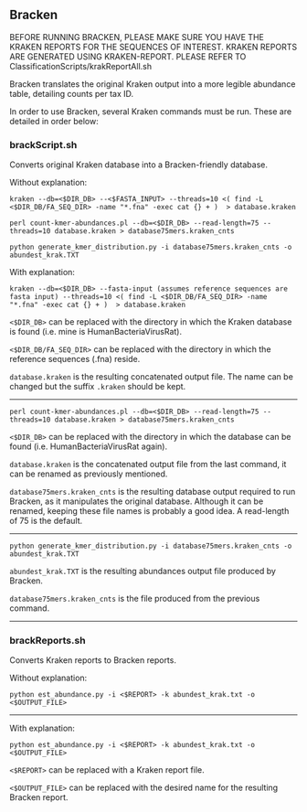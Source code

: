 ## Bracken
BEFORE RUNNING BRACKEN, PLEASE MAKE SURE YOU HAVE THE KRAKEN REPORTS FOR THE SEQUENCES OF INTEREST. KRAKEN REPORTS ARE GENERATED USING KRAKEN-REPORT. PLEASE REFER TO ClassificationScripts/krakReportAll.sh
  
Bracken translates the original Kraken output into a more legible abundance table, detailing counts per tax ID.  
  
In order to use Bracken, several Kraken commands must be run. These are detailed in order below:
  
### brackScript.sh  
Converts original Kraken database into a Bracken-friendly database.  

Without explanation:  
```
kraken --db=<$DIR_DB> --<$FASTA_INPUT> --threads=10 <( find -L <$DIR_DB/FA_SEQ_DIR> -name "*.fna" -exec cat {} + )  > database.kraken

perl count-kmer-abundances.pl --db=<$DIR_DB> --read-length=75 --threads=10 database.kraken > database75mers.kraken_cnts

python generate_kmer_distribution.py -i database75mers.kraken_cnts -o abundest_krak.TXT
```


With explanation:  

```
kraken --db=<$DIR_DB> --fasta-input (assumes reference sequences are fasta input) --threads=10 <( find -L <$DIR_DB/FA_SEQ_DIR> -name "*.fna" -exec cat {} + )  > database.kraken
```  

`<$DIR_DB>` can be replaced with the directory in which the Kraken database is found (i.e. mine is HumanBacteriaVirusRat). 

`<$DIR_DB/FA_SEQ_DIR>` can be replaced with the directory in which the reference sequences (.fna) reside.  

`database.kraken` is the resulting concatenated output file. The name can be changed but the suffix `.kraken` should be kept.


------------------------
```
perl count-kmer-abundances.pl --db=<$DIR_DB> --read-length=75 --threads=10 database.kraken > database75mers.kraken_cnts
```  

`<$DIR_DB>` can be replaced with the directory in which the database can be found (i.e. HumanBacteriaVirusRat again).  

`database.kraken` is the concatenated output file from the last command, it can be renamed as previously mentioned.  

`database75mers.kraken_cnts` is the resulting database output required to run Bracken, as it manipulates the original database. Although it can be renamed, keeping these file names is probably a good idea. A read-length of 75 is the default.


------------------------

```
python generate_kmer_distribution.py -i database75mers.kraken_cnts -o abundest_krak.TXT
```  

`abundest_krak.TXT` is the resulting abundances output file produced by Bracken.  

`database75mers.kraken_cnts` is the file produced from the previous command.    


------------------------
### brackReports.sh 
Converts Kraken reports to Bracken reports.  

Without explanation:  

```
python est_abundance.py -i <$REPORT> -k abundest_krak.txt -o <$OUTPUT_FILE>
``` 


------------------------
With explanation:  

```
python est_abundance.py -i <$REPORT> -k abundest_krak.txt -o <$OUTPUT_FILE>
```  

`<$REPORT>` can be replaced with a Kraken report file.  

`<$OUTPUT_FILE>` can be replaced with the desired name for the resulting Bracken report.


